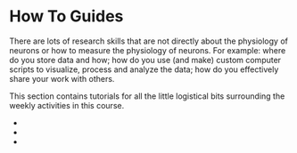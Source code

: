 # How To Guides

There are lots of research skills that are not directly about the physiology of neurons or how to measure the physiology of neurons. For example: where do you store data and how; how do you use (and make) custom computer scripts to visualize, process and analyze the data; how do you effectively share your work with others.  

This section contains tutorials for all the little logistical bits surrounding the weekly activities in this course. 

- [](../howto/Python-Introduction-Coding-Light.ipynb)
- [](../howto/Executable-Notebooks.ipynb)
- [](../howto/Response-Notebooks.ipynb)

